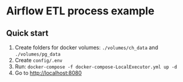 # Airflow ETL process example

## Quick start
1. Create folders for docker volumes: `./volumes/ch_data` and `./volumes/pg_data`
2. Create `config/.env`
3. Run: `docker-compose -f docker-compose-LocalExecutor.yml up -d`
4. Go to [http://localhost:8080](http://localhost:8080)